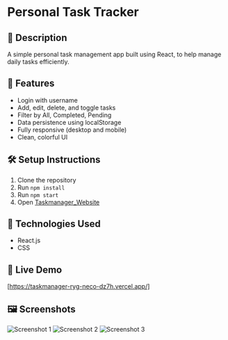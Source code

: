# Personal Task Tracker

## 📖 Description
A simple personal task management app built using React, to help manage daily tasks efficiently.

## 🚀 Features
- Login with username
- Add, edit, delete, and toggle tasks
- Filter by All, Completed, Pending
- Data persistence using localStorage
- Fully responsive (desktop and mobile)
- Clean, colorful UI

## 🛠 Setup Instructions
1. Clone the repository
2. Run `npm install`
3. Run `npm start`
4. Open [Taskmanager_Website](https://taskmanager-ryg-neco-dz7h.vercel.app/)

## 🧰 Technologies Used
- React.js
- CSS

## 🔗 Live Demo
[https://taskmanager-ryg-neco-dz7h.vercel.app/]

## 🖼 Screenshots
![Screenshot 1](https://drive.google.com/file/d/1EfZiR1sf1ySAI2tm4p3InYqx1lb0hdqI/view?usp=sharing)
![Screenshot 2](https://drive.google.com/file/d/1EfZiR1sf1ySAI2tm4p3InYqx1lb0hdqI/view?usp=sharing)
![Screenshot 3](https://drive.google.com/file/d/1kxeWBeDQJm96TD9xCKf5OkFTLetC8BYz/view?usp=sharing)

